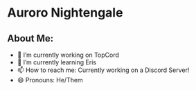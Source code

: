 # Auroro Nightengale

## About Me:

- 🔭 I’m currently working on TopCord
- 🌱 I’m currently learning Eris
- 📫 How to reach me: Currently working on a Discord Server!
- 😄 Pronouns: He/Them
